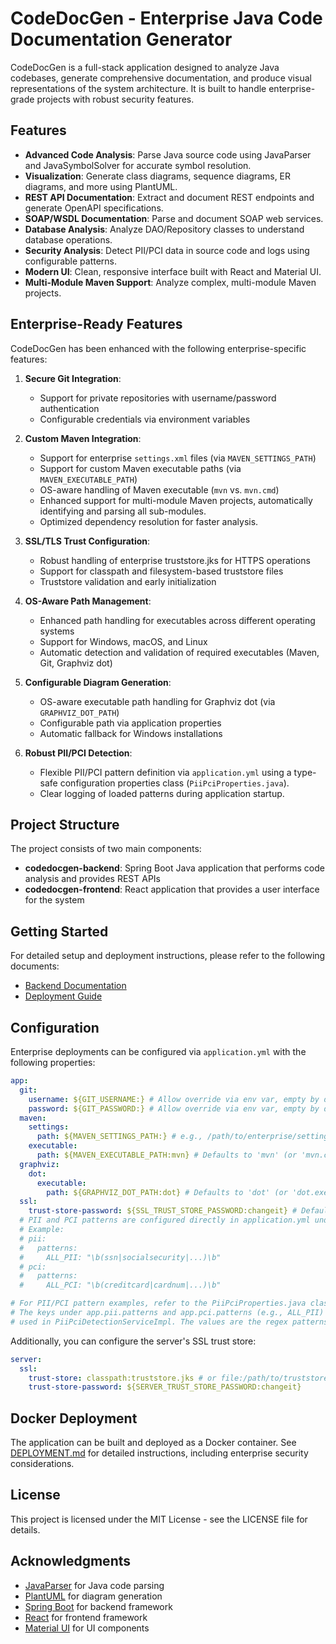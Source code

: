 # CodeDocGen - Enterprise Java Code Documentation Generator

CodeDocGen is a full-stack application designed to analyze Java codebases, generate comprehensive documentation, and produce visual representations of the system architecture. It is built to handle enterprise-grade projects with robust security features.

## Features

- **Advanced Code Analysis**: Parse Java source code using JavaParser and JavaSymbolSolver for accurate symbol resolution.
- **Visualization**: Generate class diagrams, sequence diagrams, ER diagrams, and more using PlantUML.
- **REST API Documentation**: Extract and document REST endpoints and generate OpenAPI specifications.
- **SOAP/WSDL Documentation**: Parse and document SOAP web services.
- **Database Analysis**: Analyze DAO/Repository classes to understand database operations.
- **Security Analysis**: Detect PII/PCI data in source code and logs using configurable patterns.
- **Modern UI**: Clean, responsive interface built with React and Material UI.
- **Multi-Module Maven Support**: Analyze complex, multi-module Maven projects.

## Enterprise-Ready Features

CodeDocGen has been enhanced with the following enterprise-specific features:

1. **Secure Git Integration**: 
   - Support for private repositories with username/password authentication
   - Configurable credentials via environment variables

2. **Custom Maven Integration**:
   - Support for enterprise `settings.xml` files (via `MAVEN_SETTINGS_PATH`)
   - Support for custom Maven executable paths (via `MAVEN_EXECUTABLE_PATH`)
   - OS-aware handling of Maven executable (`mvn` vs. `mvn.cmd`)
   - Enhanced support for multi-module Maven projects, automatically identifying and parsing all sub-modules.
   - Optimized dependency resolution for faster analysis.

3. **SSL/TLS Trust Configuration**:
   - Robust handling of enterprise truststore.jks for HTTPS operations
   - Support for classpath and filesystem-based truststore files
   - Truststore validation and early initialization

4. **OS-Aware Path Management**:
   - Enhanced path handling for executables across different operating systems
   - Support for Windows, macOS, and Linux
   - Automatic detection and validation of required executables (Maven, Git, Graphviz dot)

5. **Configurable Diagram Generation**:
   - OS-aware executable path handling for Graphviz dot (via `GRAPHVIZ_DOT_PATH`)
   - Configurable path via application properties
   - Automatic fallback for Windows installations

6. **Robust PII/PCI Detection**:
   - Flexible PII/PCI pattern definition via `application.yml` using a type-safe configuration properties class (`PiiPciProperties.java`).
   - Clear logging of loaded patterns during application startup.

## Project Structure

The project consists of two main components:

- **codedocgen-backend**: Spring Boot Java application that performs code analysis and provides REST APIs
- **codedocgen-frontend**: React application that provides a user interface for the system

## Getting Started

For detailed setup and deployment instructions, please refer to the following documents:

- [Backend Documentation](codedocgen-backend/README.md)
- [Deployment Guide](DEPLOYMENT.md)

## Configuration

Enterprise deployments can be configured via `application.yml` with the following properties:

```yaml
app:
  git:
    username: ${GIT_USERNAME:} # Allow override via env var, empty by default
    password: ${GIT_PASSWORD:} # Allow override via env var, empty by default
  maven:
    settings:
      path: ${MAVEN_SETTINGS_PATH:} # e.g., /path/to/enterprise/settings.xml or classpath:enterprise-settings.xml
    executable:
      path: ${MAVEN_EXECUTABLE_PATH:mvn} # Defaults to 'mvn' (or 'mvn.cmd' on Windows) assuming it's on PATH
  graphviz:
    dot:
      executable:
        path: ${GRAPHVIZ_DOT_PATH:dot} # Defaults to 'dot' (or 'dot.exe' on Windows) assuming it's on PATH
  ssl:
    trust-store-password: ${SSL_TRUST_STORE_PASSWORD:changeit} # Default truststore password
  # PII and PCI patterns are configured directly in application.yml under app.pii.patterns and app.pci.patterns
  # Example:
  # pii:
  #   patterns:
  #     ALL_PII: "\b(ssn|socialsecurity|...)\b"
  # pci:
  #   patterns:
  #     ALL_PCI: "\b(creditcard|cardnum|...)\b"

# For PII/PCI pattern examples, refer to the PiiPciProperties.java class or the default application.yml.
# The keys under app.pii.patterns and app.pci.patterns (e.g., ALL_PII) are arbitrary identifiers
# used in PiiPciDetectionServiceImpl. The values are the regex patterns.

```

Additionally, you can configure the server's SSL trust store:

```yaml
server:
  ssl:
    trust-store: classpath:truststore.jks # or file:/path/to/truststore.jks
    trust-store-password: ${SERVER_TRUST_STORE_PASSWORD:changeit}
```

## Docker Deployment

The application can be built and deployed as a Docker container. See [DEPLOYMENT.md](DEPLOYMENT.md) for detailed instructions, including enterprise security considerations.

## License

This project is licensed under the MIT License - see the LICENSE file for details.

## Acknowledgments

- [JavaParser](https://javaparser.org/) for Java code parsing
- [PlantUML](https://plantuml.com/) for diagram generation
- [Spring Boot](https://spring.io/projects/spring-boot) for backend framework
- [React](https://reactjs.org/) for frontend framework
- [Material UI](https://material-ui.com/) for UI components 